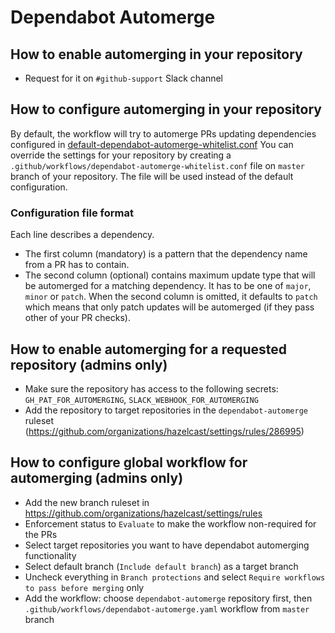 # Dependabot Automerge

## How to enable automerging in your repository
 
- Request for it on `#github-support` Slack channel

## How to configure automerging in your repository

By default, the workflow will try to automerge PRs updating dependencies configured in [default-dependabot-automerge-whitelist.conf](https://github.com/hazelcast/dependabot-automerge/blob/master/.github/workflows/default-dependabot-automerge-whitelist.conf)
You can override the settings for your repository by creating a `.github/workflows/dependabot-automerge-whitelist.conf` file on `master` branch of your repository. The file will be used instead of the default configuration.

### Configuration file format

Each line describes a dependency.

- The first column (mandatory) is a pattern that the dependency name from a PR has to contain. 
- The second column (optional) contains maximum update type that will be automerged for a matching dependency. It has to be one of `major`, `minor` or `patch`. When the second column is omitted, it defaults to `patch` which means that only patch updates will be automerged (if they pass other of your PR checks). 

## How to enable automerging for a requested repository (admins only)

- Make sure the repository has access to the following secrets: `GH_PAT_FOR_AUTOMERGING`, `SLACK_WEBHOOK_FOR_AUTOMERGING`
- Add the repository to target repositories in the `dependabot-automerge` ruleset (https://github.com/organizations/hazelcast/settings/rules/286995)

## How to configure global workflow for automerging (admins only)

- Add the new branch ruleset in https://github.com/organizations/hazelcast/settings/rules
- Enforcement status to `Evaluate` to make the workflow non-required for the PRs
- Select target repositories you want to have dependabot automerging functionality
- Select default branch (`Include default branch`) as a target branch
- Uncheck everything in `Branch protections` and select `Require workflows to pass before merging` only
- Add the workflow: choose `dependabot-automerge` repository first, then `.github/workflows/dependabot-automerge.yaml` workflow from `master` branch


